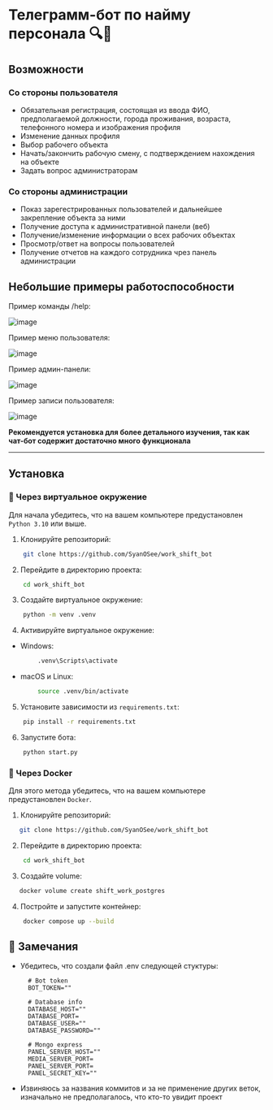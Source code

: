 # Телеграмм-бот по найму персонала 🔍🤖
## Возможности
### Со стороны пользователя
- Обязательная регистрация, состоящая из ввода ФИО, предполагаемой должности, города проживания, возраста, телефонного номера и изображения профиля
- Изменение данных профиля
- Выбор рабочего объекта
- Начать/закончить рабочую смену, с подтверждением нахождения на объекте
- Задать вопрос администраторам

### Со стороны администрации
- Показ зарегестрированных пользователей и дальнейшее закрепление объекта за ними
- Получение доступа к административной панели (веб)
- Получение/изменение информации о всех рабочих объектах
- Просмотр/ответ на вопросы пользователей
- Получение отчетов на каждого сотрудника чрез панель администрации

## Небольшие примеры работоспособности

Пример команды /help:

![image](https://github.com/SyanOSee/work_shift_bot/assets/69969678/ace73110-5d49-42d2-bb11-4c0336ed3424)


Пример меню пользователя:

![image](https://github.com/SyanOSee/work_shift_bot/assets/69969678/8571bdcf-1f8b-4053-b912-0e4223327b93)


Пример админ-панели:

![image](https://github.com/SyanOSee/work_shift_bot/assets/69969678/dff269e6-c9c2-4c38-871b-e6902ec0c077)


Пример записи пользователя:

![image](https://github.com/SyanOSee/work_shift_bot/assets/69969678/fae3fea4-b68d-43a7-9466-5d21c8b40040)


**Рекомендуется установка для более детального изучения, так как чат-бот содержит достаточно много функционала**

---


## Установка

### 🔧 Через виртуальное окружение

Для начала убедитесь, что на вашем компьютере предустановлен `Python 3.10` или выше.

1. Клонируйте репозиторий:
    
```bash
    git clone https://github.com/SyanOSee/work_shift_bot
```


2. Перейдите в директорию проекта:
    
```bash
    cd work_shift_bot
```    


3. Создайте виртуальное окружение:
    
```bash
    python -m venv .venv
```


4. Активируйте виртуальное окружение:
- Windows:
        
```bash
        .venv\Scripts\activate
```


- macOS и Linux:

        
```bash
        source .venv/bin/activate
```


5. Установите зависимости из `requirements.txt`:
    
```bash
    pip install -r requirements.txt
```


6. Запустите бота:
    
```bash
    python start.py
```


### 🐳 Через Docker

Для этого метода убедитесь, что на вашем компьютере предустановлен `Docker`.

1. Клонируйте репозиторий:
    
```bash
   git clone https://github.com/SyanOSee/work_shift_bot
```


2. Перейдите в директорию проекта:
    
```bash
    cd work_shift_bot
```


3. Создайте volume:
```bash
   docker volume create shift_work_postgres
```

4. Постройте и запустите контейнер:
    
```bash
    docker compose up --build
```

## 📌 Замечания

- Убедитесь, что создали файл .env следующей стуктуры:
  ```
    # Bot token
    BOT_TOKEN=""
    
    # Database info
    DATABASE_HOST=""
    DATABASE_PORT=
    DATABASE_USER=""
    DATABASE_PASSWORD=""
    
    # Mongo express
    PANEL_SERVER_HOST=""
    MEDIA_SERVER_PORT=
    PANEL_SERVER_PORT=
    PANEL_SECRET_KEY=""
  ```
- Извиняюсь за названия коммитов и за не применение других веток, изначально не предполагалось, что кто-то увидит проект

